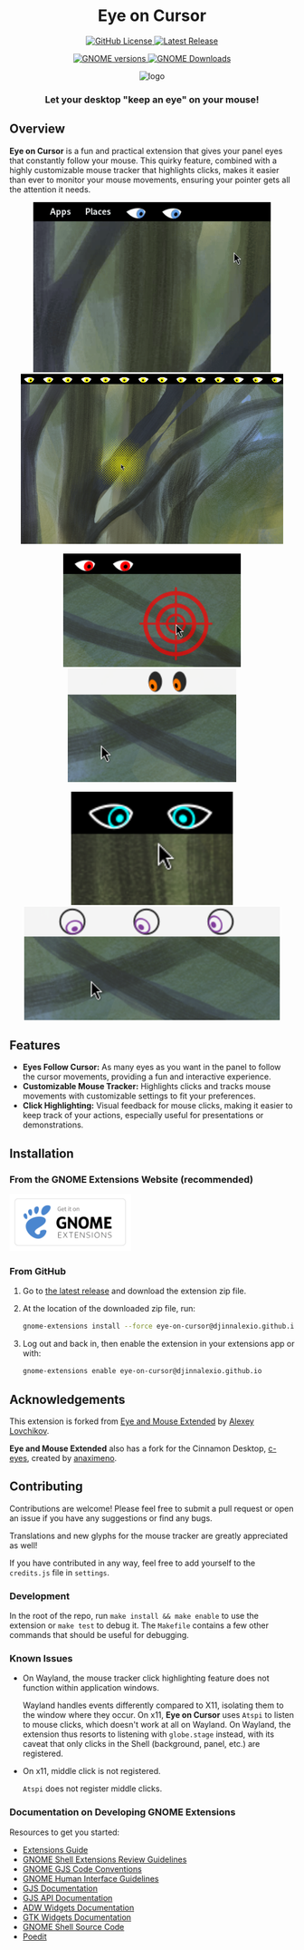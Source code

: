 <h1 align="center">Eye on Cursor</h1>
<p align="center">
  <a href="https://github.com/djinnalexio/eye-on-cursor/blob/main/LICENSE">
    <img alt="GitHub License" src="https://img.shields.io/github/license/djinnalexio/eye-on-cursor?style=for-the-badge&logo=gnu">
  </a>
  <a href="https://github.com/djinnalexio/eye-on-cursor/releases/latest">
    <img alt="Latest Release" src="https://img.shields.io/github/v/release/djinnalexio/eye-on-cursor?label=Latest%20Release&style=for-the-badge&logo=github&color=red">
  </a>
</p>
<p align="center">
  <a href="https://extensions.gnome.org/extension/7036/eye-on-cursor/">
    <img alt="GNOME versions" src="https://img.shields.io/badge/supported_shell_versions-45_|_46_|_47-green?style=for-the-badge&logo=gnome">
    <img alt="GNOME Downloads" src="https://img.shields.io/badge/dynamic/xml?url=https%3A%2F%2Fextensions.gnome.org%2Fextension%2F7036%2Feye-on-cursor%2F&query=%2Fhtml%2Fbody%2Fdiv%5B2%5D%2Fdiv%2Fdiv%5B2%5D%2Fdiv%5B1%5D%2Fspan%5B3%5D&label=GNOME%20extensions&cacheSeconds=86400&style=for-the-badge&logo=gnome">
  </a>
</p>
<p align="center">
  <img alt="logo" height="100" src="./eye-on-cursor@djinnalexio.github.io/media/eye-on-cursor-logo.svg">
</p>
<h3 align="center">Let your desktop "keep an eye" on your mouse!</h3>

## Overview

**Eye on Cursor** is a fun and practical extension that gives your panel eyes that constantly follow your mouse. This quirky feature, combined with a highly customizable mouse tracker that highlights clicks, makes it easier than ever to monitor your mouse movements, ensuring your pointer gets all the attention it needs.

<p align="center">
<img alt="" height="300" src="assets/tracking.gif">
<img alt="" height="300" src="assets/biblicallyAccurate.png">
</p>
<p align="center">
<img alt="" height="200" src="assets/tracker.png">
<img alt="" height="200" src="assets/comic.png">
</p>
<p align="center">
<img alt="" height="200" src="assets/blueEyes.png">
<img alt="" height="200" src="assets/round.png">
</p>

## Features

- **Eyes Follow Cursor:** As many eyes as you want in the panel to follow the cursor movements, providing a fun and interactive experience.
- **Customizable Mouse Tracker:** Highlights clicks and tracks mouse movements with customizable settings to fit your preferences.
- **Click Highlighting:** Visual feedback for mouse clicks, making it easier to keep track of your actions, especially useful for presentations or demonstrations.

## Installation

### From the GNOME Extensions Website (recommended)

[<img alt="EGO page" height="100" src="assets/get-it-on-ego.svg">](https://extensions.gnome.org/extension/7036/eye-on-cursor/)

### From GitHub

1. Go to [the latest release](https://github.com/djinnalexio/eye-on-cursor/releases/latest) and download the extension zip file.
2. At the location of the downloaded zip file, run:

   ```bash
   gnome-extensions install --force eye-on-cursor@djinnalexio.github.io.shell-extension.zip
   ```

3. Log out and back in, then enable the extension in your extensions app or with:

    ```bash
    gnome-extensions enable eye-on-cursor@djinnalexio.github.io
    ```

## Acknowledgements

This extension is forked from [Eye and Mouse Extended](https://extensions.gnome.org/extension/3139/eye-extended/) by [Alexey Lovchikov](https://github.com/alexeylovchikov).

**Eye and Mouse Extended** also has a fork for the Cinnamon Desktop, [c-eyes](https://github.com/anaximeno/c-eyes), created by [anaximeno](https://github.com/anaximeno/).

## Contributing

Contributions are welcome! Please feel free to submit a pull request or open an issue if you have any suggestions or find any bugs.

Translations and new glyphs for the mouse tracker are greatly appreciated as well!

If you have contributed in any way, feel free to add yourself to the `credits.js` file in `settings`.

### Development

In the root of the repo, run `make install && make enable` to use the extension or `make test` to debug it. The `Makefile` contains a few other commands that should be useful for debugging.

### Known Issues

- On Wayland, the mouse tracker click highlighting feature does not function within application windows.

  Wayland handles events differently compared to X11, isolating them to the window where they occur. On x11, **Eye on Cursor** uses `Atspi` to listen to mouse clicks, which doesn't work at all on Wayland. On Wayland, the extension thus resorts to listening with `globe.stage` instead, with its caveat that only clicks in the Shell (background, panel, etc.) are registered.

- On x11, middle click is not registered.

  `Atspi` does not register middle clicks.

### Documentation on Developing GNOME Extensions

Resources to get you started:

- [Extensions Guide](https://gjs.guide/extensions)
- [GNOME Shell Extensions Review Guidelines](https://gjs.guide/extensions/review-guidelines/review-guidelines.html)
- [GNOME GJS Code Conventions](https://gjs.guide/guides/gjs/style-guide.html#code-conventions)
- [GNOME Human Interface Guidelines](https://developer.gnome.org/hig/)
- [GJS Documentation](https://gitlab.gnome.org/GNOME/gjs/-/tree/HEAD/doc#gjs)
- [GJS API Documentation](https://gjs-docs.gnome.org/)
- [ADW Widgets Documentation](https://gnome.pages.gitlab.gnome.org/libadwaita/doc/1-latest/widget-gallery.html)
- [GTK Widgets Documentation](https://docs.gtk.org/gtk4/visual_index.html)
- [GNOME Shell Source Code](https://gitlab.gnome.org/GNOME/gnome-shell#gnome-shell)
- [Poedit](https://flathub.org/apps/net.poedit.Poedit)
